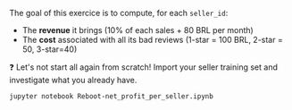 
The goal of this exercice is to compute, for each `seller_id`:

- The **revenue** it brings (10% of each sales + 80 BRL per month)
- The **cost** associated with all its bad reviews (1-star = 100 BRL, 2-star = 50, 3-star=40)

❓ Let's not start all again from scratch! Import your seller training set and investigate what you already have.

```bash
jupyter notebook Reboot-net_profit_per_seller.ipynb
```
